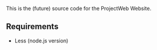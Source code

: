 This is the (future) source code for the ProjectWeb Website.

Requirements
------------

* Less (node.js version)